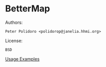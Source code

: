 BetterMap
=========

Authors:

    Peter Polidoro <polidorop@janelia.hhmi.org>

License:

    BSD


[Usage Examples](./examples)

